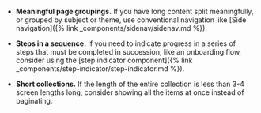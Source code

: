 - **Meaningful page groupings.** If you have long content split meaningfully, or grouped by subject or theme, use conventional navigation like [Side navigation]({% link _components/sidenav/sidenav.md %}).

- **Steps in a sequence.** If you need to indicate progress in a series of steps that must be completed in succession, like an onboarding flow, consider using the [step indicator component]({% link _components/step-indicator/step-indicator.md %}).

- **Short collections.** If the length of the entire collection is less than 3-4 screen lengths long, consider showing all the items at once instead of paginating.
